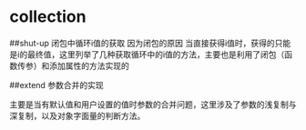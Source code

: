 # collection
##shut-up 闭包中循环i值的获取
因为闭包的原因 当直接获得i值时，获得的只能是i的最终值，这里列举了几种获取循环中的i值的方法，主要也是利用了闭包（函数传参）和添加属性的方法实现的

##extend 参数合并的实现

主要是当有默认值和用户设置的值时参数的合并问题，这里涉及了参数的浅复制与深复制，以及对象字面量的判断方法。

